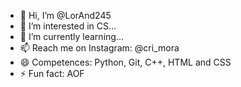 - 👋 Hi, I’m @LorAnd245
- 👀 I’m interested in CS...
- 🌱 I’m currently learning...
- 📫 Reach me on Instagram: @cri_mora
- 😄 Competences: Python, Git, C++, HTML and CSS
- ⚡ Fun fact: AOF
<!---
LorAnd245/LorAnd245 is a ✨ special ✨ repository because its `README.md` (this file) appears on your GitHub profile.
You can click the Preview link to take a look at your changes.
--->
